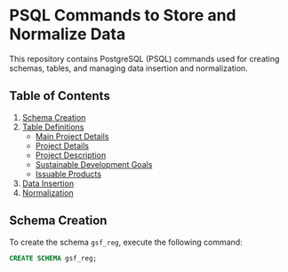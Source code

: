 # PSQL Commands to Store and Normalize Data

This repository contains PostgreSQL (PSQL) commands used for creating schemas, tables, and managing data insertion and normalization.

## Table of Contents
1. [Schema Creation](#schema-creation)
2. [Table Definitions](#table-definitions)
   - [Main Project Details](#main-project-details)
   - [Project Details](#project-details)
   - [Project Description](#project-description)
   - [Sustainable Development Goals](#sustainable-development-goals)
   - [Issuable Products](#issuable-products)
3. [Data Insertion](#data-insertion)
4. [Normalization](#normalization)

## Schema Creation

To create the schema `gsf_reg`, execute the following command:

```sql
CREATE SCHEMA gsf_reg;
